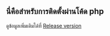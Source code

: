## นี่คือสำหรับการติดตั้งผ่านโค้ด php

ดูข้อมูลเพิ่มเติมได้ที่ [Release version](https://github.com/Arikato111/PHP_SPA#readme)
